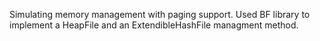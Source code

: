 Simulating memory management with paging support. Used BF library to implement a HeapFile and an ExtendibleHashFile managment method.
